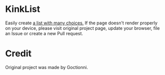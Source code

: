 

# KinkList
Easily create [a list with many choices.](https://goctionni.github.io/KinkList/v1.0.2.html)
If the page doesn't render properly on your device, please visit original project page, update your browser, file an Issue or create a new Pull request.

# Credit
Original project was made by Goctionni. 

